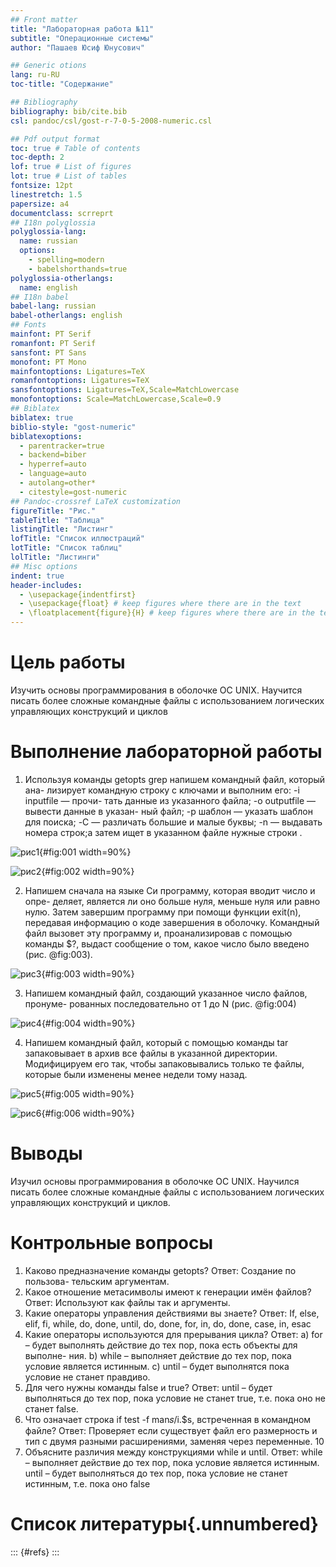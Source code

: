 ```yaml
---
## Front matter
title: "Лабораторная работа №11"
subtitle: "Операционные системы"
author: "Пашаев Юсиф Юнусович"

## Generic otions
lang: ru-RU
toc-title: "Содержание"

## Bibliography
bibliography: bib/cite.bib
csl: pandoc/csl/gost-r-7-0-5-2008-numeric.csl

## Pdf output format
toc: true # Table of contents
toc-depth: 2
lof: true # List of figures
lot: true # List of tables
fontsize: 12pt
linestretch: 1.5
papersize: a4
documentclass: scrreprt
## I18n polyglossia
polyglossia-lang:
  name: russian
  options:
	- spelling=modern
	- babelshorthands=true
polyglossia-otherlangs:
  name: english
## I18n babel
babel-lang: russian
babel-otherlangs: english
## Fonts
mainfont: PT Serif
romanfont: PT Serif
sansfont: PT Sans
monofont: PT Mono
mainfontoptions: Ligatures=TeX
romanfontoptions: Ligatures=TeX
sansfontoptions: Ligatures=TeX,Scale=MatchLowercase
monofontoptions: Scale=MatchLowercase,Scale=0.9
## Biblatex
biblatex: true
biblio-style: "gost-numeric"
biblatexoptions:
  - parentracker=true
  - backend=biber
  - hyperref=auto
  - language=auto
  - autolang=other*
  - citestyle=gost-numeric
## Pandoc-crossref LaTeX customization
figureTitle: "Рис."
tableTitle: "Таблица"
listingTitle: "Листинг"
lofTitle: "Список иллюстраций"
lotTitle: "Список таблиц"
lolTitle: "Листинги"
## Misc options
indent: true
header-includes:
  - \usepackage{indentfirst}
  - \usepackage{float} # keep figures where there are in the text
  - \floatplacement{figure}{H} # keep figures where there are in the text
---
```


# Цель работы

Изучить основы программирования в оболочке ОС UNIX. Научится писать более
сложные командные файлы с использованием логических управляющих конструкций
и циклов


# Выполнение лабораторной работы

1. Используя команды getopts grep напишем командный файл, который ана-
лизирует командную строку с ключами и выполним его: -i inputfile — прочи-
тать данные из указанного файла; -o outputfile — вывести данные в указан-
ный файл; -p шаблон — указать шаблон для поиска; -C — различать большие
и малые буквы; -n — выдавать номера строк;а затем ищет в указанном файле нужные строки .

![рис1](image/1.png){#fig:001 width=90%}

![рис2](image/2.png){#fig:002 width=90%}

2. Напишем сначала на языке Си программу, которая вводит число и опре-
деляет, является ли оно больше нуля, меньше нуля или равно нулю. Затем
завершим программу при помощи функции exit(n), передавая информацию
о коде завершения в оболочку. Командный файл вызовет эту программу и,
проанализировав с помощью команды $?, выдаст сообщение о том, какое
число было введено (рис. @fig:003).

![рис3](image/3.png){#fig:003 width=90%}

3. Напишем командный файл, создающий указанное число файлов, пронуме-
рованных последовательно от 1 до N (рис. @fig:004)

![рис4](image/4.png){#fig:004 width=90%}

4. Напишем командный файл, который с помощью команды tar запаковывает
в архив все файлы в указанной директории. Модифицируем его так, чтобы
запаковывались только те файлы, которые были изменены менее недели
тому назад.

![рис5](image/5.png){#fig:005 width=90%}

![рис6](image/6.png){#fig:006 width=90%}

# Выводы

Изучил основы программирования в оболочке ОС UNIX. Научился писать более
сложные командные файлы с использованием логических управляющих конструкций
и циклов.

# Контрольные вопросы
1. Каково предназначение команды getopts? Ответ: Создание по пользова-
тельским аргументам.
2. Какое отношение метасимволы имеют к генерации имён файлов? Ответ:
Используют как файлы так и аргументы.
3. Какие операторы управления действиями вы знаете? Ответ: If, else, elif, fi,
while, do, done, until, do, done, for, in, do, done, case, in, esac
4. Какие операторы используются для прерывания цикла? Ответ:
a) for – будет выполнять действие до тех пор, пока есть объекты для выполне-
ния.
b) while – выполняет действие до тех пор, пока условие является истинным.
c) until – будет выполнятся пока условие не станет правдиво.
5. Для чего нужны команды false и true? Ответ: until – будет выполняться до
тех пор, пока условие не станет true, т.е. пока оно не станет false.
6. Что означает строка if test -f man𝑠/i.$s, встреченная в командном файле?
Ответ: Проверяет если существует файл его размерность и тип c двумя
разными расширениями, заменяя через переменные.
10
7. Объясните различия между конструкциями while и until. Ответ:
while – выполняет действие до тех пор, пока условие является истинным.
until – будет выполняться до тех пор, пока условие не станет истинным, т.е.
пока оно false
# Список литературы{.unnumbered}

::: {#refs}
:::
